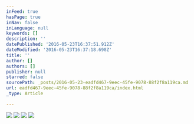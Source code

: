 ```yaml
---
inFeed: true
hasPage: true
inNav: false
inLanguage: null
keywords: []
description: ''
datePublished: '2016-05-23T16:37:51.912Z'
dateModified: '2016-05-23T16:37:18.698Z'
title: ''
author: []
authors: []
publisher: null
starred: false
sourcePath: _posts/2016-05-23-eadfd467-9eec-45fe-9078-88f2f8a119ca.md
url: eadfd467-9eec-45fe-9078-88f2f8a119ca/index.html
_type: Article

---
```

![](https://the-grid-user-content.s3-us-west-2.amazonaws.com/f1f9bb2c-c526-4b68-8a9b-a2ed1df97c2d.jpg)
![](https://the-grid-user-content.s3-us-west-2.amazonaws.com/aed28d81-a31f-4f7a-84dc-e182003c24a2.jpg)
![](https://the-grid-user-content.s3-us-west-2.amazonaws.com/3a1d207b-1686-4cc0-bb42-d1ad53ad11d4.jpg)
![](https://the-grid-user-content.s3-us-west-2.amazonaws.com/bc826412-1002-4915-86fa-2ba527c6401b.jpg)